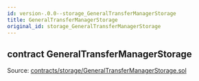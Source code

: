 ```yaml
---
id: version-.0.0--storage_GeneralTransferManagerStorage
title: GeneralTransferManagerStorage
original_id: storage_GeneralTransferManagerStorage
---
```


<div class="contract-doc"><div class="contract"><h2 class="contract-header"><span class="contract-kind">contract</span> GeneralTransferManagerStorage</h2><div class="source">Source: <a href="https://github.com/PolymathNetwork/polymath-core/blob/v2.1.0/contracts/storage/GeneralTransferManagerStorage.sol" target="_blank">contracts/storage/GeneralTransferManagerStorage.sol</a></div></div></div>
